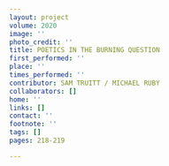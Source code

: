 ```yaml
---
layout: project
volume: 2020
image: ''
photo_credit: ''
title: POETICS IN THE BURNING QUESTION
first_performed: ''
place: ''
times_performed: ''
contributor: SAM TRUITT / MICHAEL RUBY
collaborators: []
home: ''
links: []
contact: ''
footnote: ''
tags: []
pages: 218-219

---
```




